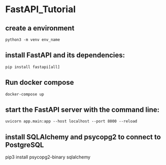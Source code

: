 # FastAPI_Tutorial
## create a environment
`python3 -m venv env_name`
## install FastAPI and its dependencies:
`pip install fastapi[all]`
## Run docker compose
`docker-compose up`
## start the FastAPI server with the command line:
`uvicorn app.main:app --host localhost --port 8000 --reload`
## install SQLAlchemy and psycopg2 to connect to PostgreSQL
pip3 install psycopg2-binary sqlalchemy


